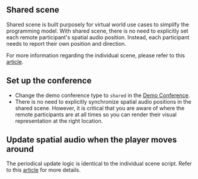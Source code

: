 ## Shared scene
Shared scene is built purposely for virtual world use cases to simplify the programming model. With shared scene, there is no need to explicitly set each remote participant's spatial audio position. Instead, each participant needs to report their own position and direction. 

For more information regarding the individual scene, please refer to this [article](https://docs.dolby.io/communications-apis/docs/guides-integrating-shared-spatial-audio).

## Set up the conference
- Change the demo conference type to `shared` in the [Demo Conference](../visualscripting/nodes.md#demo-conference).
- There is no need to explicitly synchronize spatial audio positions in the shared scene. However, it is critical that you are aware of where the remote participants are at all times so you can render their visual representation at the right location. 

## Update spatial audio when the player moves around 
The periodical update logic is identical to the individual scene script. Refer to this [article](individual-scene.md#update-spatial-audio-when-the-player-moves-around) for more details. 
